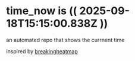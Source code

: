 # time_now is (( 2025-09-18T15:15:00.838Z ))

an automated repo that shows the currnent time

inspired by [breakingheatmap](https://github.com/breakingheatmap/breakingheatmap)